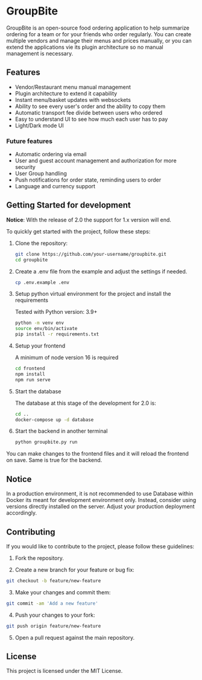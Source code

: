 # GroupBite

GroupBite is an open-source food ordering application to help summarize ordering for a team or for your friends who order regularly. You can create multiple vendors and manage their menus and prices manually, or you can extend the applications vie its plugin architecture so no manual management is necessary.

## Features

 * Vendor/Restaurant menu manual management
 * Plugin architecture to extend it capability
 * Instant menu/basket updates with websockets
 * Ability to see every user's order and the ability to copy them
 * Automatic transport fee divide between users who ordered
 * Easy to understand UI to see how much each user has to pay
 * Light/Dark mode UI

### Future features

 * Automatic ordering via email
 * User and guest account management and authorization for more security
 * User Group handling
 * Push notifications for order state, reminding users to order
 * Language and currency support

## Getting Started for development

__Notice__: With the release of 2.0 the support for 1.x version will end.

To quickly get started with the project, follow these steps:


1. Clone the repository:

    ```bash
    git clone https://github.com/your-username/groupbite.git
    cd groupbite
    ```

2. Create a .env file from the example and adjust the settings if needed.

    ```bash
    cp .env.example .env
    ```

3. Setup python virtual environment for the project and install the requirements

    Tested with Python version: 3.9+

    ```bash
    python -m venv env
    source env/bin/activate
    pip install -r requirements.txt
    ```

4. Setup your frontend

    A minimum of node version 16 is required

    ```bash
    cd frontend
    npm install
    npm run serve
    ```

5. Start the database

    The database at this stage of the development for 2.0 is:

    ```bash
    cd ..
    docker-compose up -d database
    ```



6. Start the backend in another terminal

    ```bash
    python groupbite.py run
    ```

You can make changes to the frontend files and it will reload the frontend on save. Same is true for the backend.

## Notice

In a production environment, it is not recommended to use Database within Docker its meant for development environment only. Instead, consider using versions directly installed on the server. Adjust your production deployment accordingly.

## Contributing

If you would like to contribute to the project, please follow these guidelines:

1. Fork the repository.

2. Create a new branch for your feature or bug fix:

  ```bash
  git checkout -b feature/new-feature
  ```

3. Make your changes and commit them:

  ```bash
  git commit -am 'Add a new feature'
  ```

4. Push your changes to your fork:

  ```bash
  git push origin feature/new-feature
  ```

5. Open a pull request against the main repository.

## License

This project is licensed under the MIT License.
